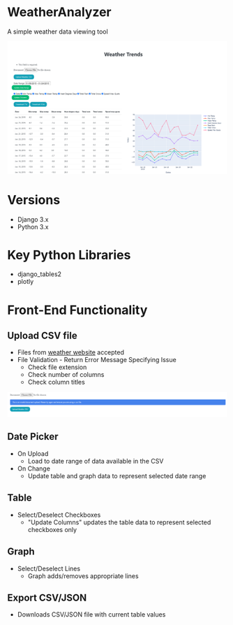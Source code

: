 # WeatherAnalyzer
A simple weather data viewing tool

![Preview](media/demo_preview.png)

# Versions
* Django 3.x
* Python 3.x

# Key Python Libraries
* django_tables2
* plotly

# Front-End Functionality
## Upload CSV file
* Files from [weather website](https://climate.weather.gc.ca/climate_data/daily_data_e.html?StationID=51459) accepted
* File Validation - Return Error Message Specifying Issue
  * Check file extension
  * Check number of columns
  * Check column titles

![Preview](media/sample_error.png)
  
## Date Picker
* On Upload
  * Load to date range of data available in the CSV
* On Change
  * Update table and graph data to represent selected date range
  
## Table
* Select/Deselect Checkboxes
  * "Update Columns" updates the table data to represent selected checkboxes only

## Graph
* Select/Deselect Lines
  * Graph adds/removes appropriate lines
  
## Export CSV/JSON
* Downloads CSV/JSON file with current table values
